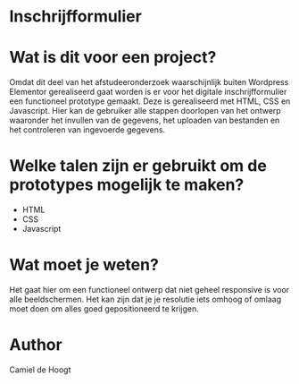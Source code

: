# Inschrijfformulier

# Wat is dit voor een project?
Omdat dit deel van het afstudeeronderzoek waarschijnlijk buiten Wordpress Elementor gerealiseerd gaat worden is er voor het digitale inschrijfformulier een functioneel prototype gemaakt. Deze is gerealiseerd met HTML, CSS en Javascript. Hier kan de gebruiker alle stappen doorlopen van het ontwerp waaronder het invullen van de gegevens, het uploaden van bestanden en het controleren van ingevoerde gegevens. 

# Welke talen zijn er gebruikt om de prototypes mogelijk te maken?
- HTML
- CSS
- Javascript

# Wat moet je weten?
Het gaat hier om een functioneel ontwerp dat niet geheel responsive is voor alle beeldschermen. Het kan zijn dat je je resolutie iets omhoog of omlaag moet doen om alles goed gepositioneerd te krijgen. 

# Author
Camiel de Hoogt
